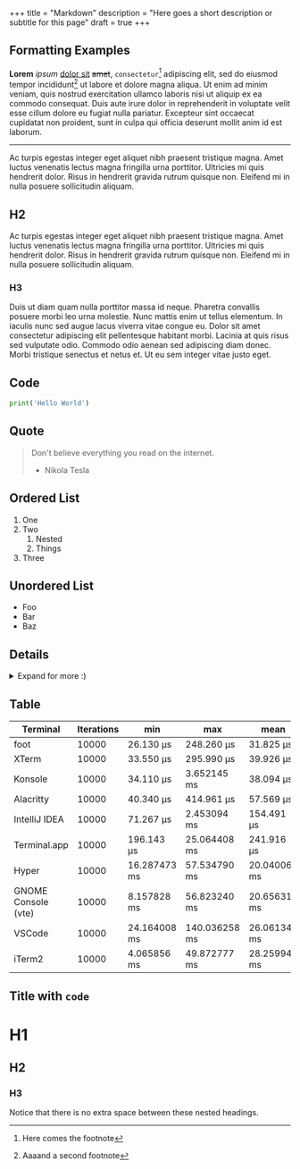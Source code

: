 +++
title = "Markdown"
description = "Here goes a short description or subtitle for this page"
draft = true
+++

## Formatting Examples
**Lorem** _ipsum_ [dolor sit](https://example.com) ~~amet~~, `consectetur`[^1] adipiscing elit, sed do eiusmod tempor incididunt[^2] ut labore et dolore magna aliqua. Ut enim ad minim veniam, quis nostrud exercitation ullamco laboris nisi ut aliquip ex ea commodo consequat. Duis aute irure dolor in reprehenderit in voluptate velit esse cillum dolore eu fugiat nulla pariatur. Excepteur sint occaecat cupidatat non proident, sunt in culpa qui officia deserunt mollit anim id est laborum.

---

Ac turpis egestas integer eget aliquet nibh praesent tristique magna. Amet luctus venenatis lectus magna fringilla urna porttitor. Ultricies mi quis hendrerit dolor. Risus in hendrerit gravida rutrum quisque non. Eleifend mi in nulla posuere sollicitudin aliquam.

## H2

Ac turpis egestas integer eget aliquet nibh praesent tristique magna. Amet luctus venenatis lectus magna fringilla urna porttitor. Ultricies mi quis hendrerit dolor. Risus in hendrerit gravida rutrum quisque non. Eleifend mi in nulla posuere sollicitudin aliquam.

### H3
Duis ut diam quam nulla porttitor massa id neque. Pharetra convallis posuere morbi leo urna molestie. Nunc mattis enim ut tellus elementum. In iaculis nunc sed augue lacus viverra vitae congue eu. Dolor sit amet consectetur adipiscing elit pellentesque habitant morbi. Lacinia at quis risus sed vulputate odio. Commodo odio aenean sed adipiscing diam donec. Morbi tristique senectus et netus et. Ut eu sem integer vitae justo eget.

## Code
```python
print('Hello World')
```

## Quote
> Don't believe everything you read on the internet.
> - Nikola Tesla

## Ordered List
1. One
2. Two
   1. Nested
   2. Things
3. Three

## Unordered List
* Foo
* Bar
* Baz

## Details

<details>
<summary>Expand for more :)</summary>

Amet luctus venenatis lectus magna fringilla urna porttitor. Ultricies mi quis hendrerit dolor. 

</details>

## Table

| Terminal            | Iterations | min          | max           | mean         |
|---------------------|------------|--------------|---------------|--------------|
| foot                | 10000      | 26.130 µs    | 248.260 µs    | 31.825 µs    |
| XTerm               | 10000      | 33.550 µs    | 295.990 µs    | 39.926 µs    |
| Konsole             | 10000      | 34.110 µs    | 3.652145 ms   | 38.094 µs    |
| Alacritty           | 10000      | 40.340 µs    | 414.961 µs    | 57.569 µs    |
| IntelliJ IDEA       | 10000      | 71.267 µs    | 2.453094 ms   | 154.491 µs   |
| Terminal.app        | 10000      | 196.143 µs   | 25.064408 ms  | 241.916 µs   |
| Hyper               | 10000      | 16.287473 ms | 57.534790 ms  | 20.040066 ms |
| GNOME Console (vte) | 10000      | 8.157828 ms  | 56.823240 ms  | 20.656316 ms |
| VSCode              | 10000      | 24.164008 ms | 140.036258 ms | 26.061349 ms |
| iTerm2              | 10000      | 4.065856 ms  | 49.872777 ms  | 28.259948 ms |


## Title with `code`

# H1
## H2
### H3
Notice that there is no extra space between these nested headings.

[^1]: Here comes the footnote

[^2]: Aaaand a second footnote
